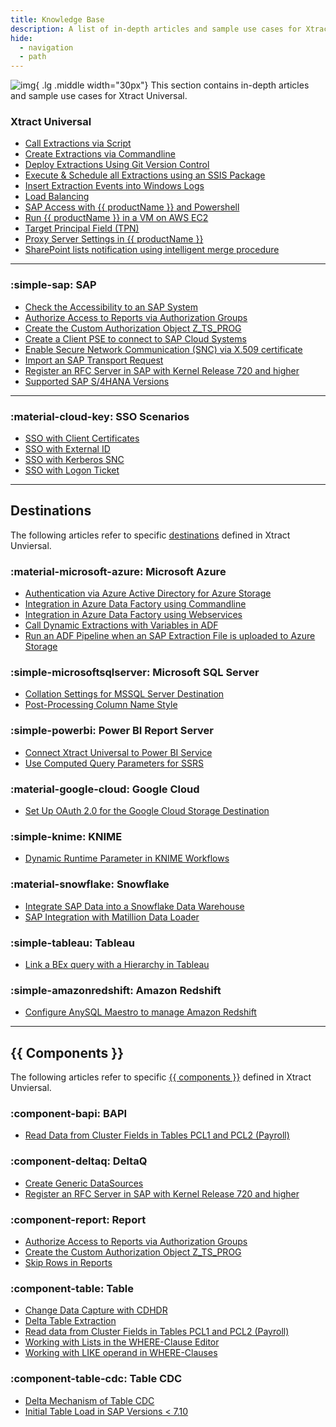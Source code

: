 ```yaml
---
title: Knowledge Base
description: A list of in-depth articles and sample use cases for Xtract Universal.
hide:
  - navigation
  - path
---
```


![img](site:assets/images/logos/theo-thumbs.png){ .lg .middle width="30px"} This section contains in-depth articles and sample use cases for Xtract Universal.


### Xtract Universal

<div class="mdx-columns" markdown>

- [Call Extractions via Script](call-extraction-via-script.md)
- [Create Extractions via Commandline](config-command-line-tool.md)
- [Deploy Extractions Using Git Version Control](deploy-extractions-using-Git-version-control.md)
- [Execute & Schedule all Extractions using an SSIS Package](execute_all_defined_xu_extractions.md)
- [Insert Extraction Events into Windows Logs](insert-extraction-events-into-the-windows-logs.md)
- [Load Balancing](load-balancer.md)
- [SAP Access with {{ productName }} and Powershell](sap-access-with-xtract-universal-and-powershell.md)
- [Run {{ productName }} in a VM on AWS EC2](run-xu-in-aws.md)
- [Target Principal Field (TPN)](target-principal-TPN.md)
- [Proxy Server Settings in {{ productName }}](proxy-server-settings.md)
- [SharePoint lists notification using intelligent merge procedure](sharepoint-lists-notification-using-intelligent-merge-procedure.md)

<!--- - [Log Access via Web Service](log-access-via-http.md) -->

</div>

---

### :simple-sap: SAP

<div class="mdx-columns" markdown>

- [Check the Accessibility to an SAP System](check-the-accessibility-to-an-sap-system.md)
- [Authorize Access to Reports via Authorization Groups](authorize-access-to-specific-reports.md)
- [Create the Custom Authorization Object Z_TS_PROG](create-the-custom-authority-object-z-ts-prog.md)
- [Create a Client PSE to connect to SAP Cloud Systems](create-personal-security-environment.md)
- [Enable Secure Network Communication (SNC) via X.509 certificate](enable-snc-using-pse-file.md)
- [Import an SAP Transport Request](import-an-sap-transport-request.md)
- [Register an RFC Server in SAP with Kernel Release 720 and higher](register-rfc-server-in-sap-releases-in-kernel-release-720-and-higher.md)
- [Supported SAP S/4HANA Versions](supported-sap-and-hana-versions.md)

</div>

---

### :material-cloud-key: SSO Scenarios

<div class="mdx-columns" markdown>

- [SSO with Client Certificates](sso-with-client-certificates.md)
- [SSO with External ID](sso-with-external-id.md)
- [SSO with Kerberos SNC](sso-with-kerberos-snc.md)
- [SSO with Logon Ticket](sso-with-logon-ticket.md)

</div>

---

## Destinations 

The following articles refer to specific [destinations](../documentation/destinations/index.md) defined in Xtract Unviersal.

### :material-microsoft-azure: Microsoft Azure

<div class="mdx-columns" markdown>

- [ Authentication via Azure Active Directory for Azure Storage](authentication-via-azure-ad-with-azure-storage.md)
- [Integration in Azure Data Factory using Commandline](adf-integration-using-command-line.md)
- [Integration in Azure Data Factory using Webservices](adf-integration-using-webservices.md)
- [Call Dynamic Extractions with Variables in ADF](call-dynamic-extractions-with-variables-in-adf.md)
- [Run an ADF Pipeline when an SAP Extraction File is uploaded to Azure Storage](run-an-ADF-pipeline-when-sap-extraction-file-is-successfully-uploaded-to-Azure-storage.md)

### :simple-microsoftsqlserver: Microsoft SQL Server

- [Collation Settings for MSSQL Server Destination](collation-sql-server.md)
- [Post-Processing Column Name Style](adjust-column-name-style.md)

### :simple-powerbi: Power BI Report Server

- [Connect Xtract Universal to Power BI Service](connect-to-power-bi-service.md)
- [Use Computed Query Parameters for SSRS](xu-ssrs-parameterizing-in-vs.md)

### :material-google-cloud: Google Cloud

- [Set Up OAuth 2.0 for the Google Cloud Storage Destination](google-cloud-storage-oauth.md)

### :simple-knime: KNIME

- [Dynamic Runtime Parameter in KNIME Workflows](dynamic-runtime-paramater-within-KNIME-workflow.md)

### :material-snowflake: Snowflake

- [Integrate SAP Data into a Snowflake Data Warehouse](integrate_sap_data_into_a_Snowflake_data_warehouse.md)
- [SAP Integration with Matillion Data Loader](create-a-custom-cennector-in-matillion-data-loader.md)

### :simple-tableau: Tableau 

- [Link a BEx query with a Hierarchy in Tableau](link-bex-query-with-hierarchy.md)

### :simple-amazonredshift: Amazon Redshift

- [Configure AnySQL Maestro to manage Amazon Redshift](configuring-anysql-maestro-to-manage-amazon-redshift.md)

</div>

---

## {{ Components }}

The following articles refer to specific [{{ components }}](../documentation/introduction.md/#extraction-types) defined in Xtract Unviersal.

### :component-bapi: BAPI

<div class="mdx-columns" markdown>

- [Read Data from Cluster Fields in Tables PCL1 and PCL2 (Payroll)](read-data-from-cluster-fields-in-the-tables-pcl1-and-pcl2-payroll.md)

</div>


### :component-deltaq: DeltaQ

<div class="mdx-columns" markdown>

- [Create Generic DataSources](create-generic-datasource-using-function-module-and-timestamps.md)
- [Register an RFC Server in SAP with Kernel Release 720 and higher](register-rfc-server-in-sap-releases-in-kernel-release-720-and-higher.md)

</div>

### :component-report: Report

<div class="mdx-columns" markdown>

- [Authorize Access to Reports via Authorization Groups](authorize-access-to-specific-reports.md)
- [Create the Custom Authorization Object Z_TS_PROG](create-the-custom-authority-object-z-ts-prog.md)
- [Skip Rows in Reports](skip-rows-in-reports.md)

</div>

### :component-table: Table

<div class="mdx-columns" markdown>

- [Change Data Capture with CDHDR](change-data-capture-with-cdhdr.md)
- [Delta Table Extraction](delta-table-extraction.md)
- [Read data from Cluster Fields in Tables PCL1 and PCL2 (Payroll)](read-data-from-cluster-fields-in-the-tables-pcl1-and-pcl2-payroll.md)
- [Working with Lists in the WHERE-Clause Editor](where-clause-editor-lists.md)
- [Working with LIKE operand in WHERE-Clauses](like-operand-where-clause.md)

</div>

### :component-table-cdc: Table CDC

<div class="mdx-columns" markdown>

- [Delta Mechanism of Table CDC](table-cdc-mechanism.md)
- [Initial Table Load in SAP Versions < 7.10](table-cdc-initial-table-load.md)

</div>

